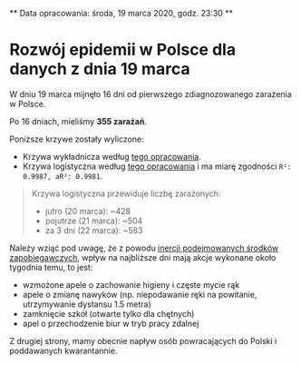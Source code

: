 ** Data opracowania: środa, 19 marca 2020, godz. 23:30 **

# Rozwój epidemii w Polsce dla danych z dnia 19 marca

W dniu 19 marca mijnęło 16 dni od pierwszego zdiagnozowanego zarażenia w Polsce.

Po 16 dniach, mieliśmy **355 zarażań**.

Poniższe krzywe zostały wyliczone:

- Krzywa wykładnicza według [tego opracowania](/#/naturalny-rozwoj-epidemii-w-polsce).
- Krzywa logistyczna według [tego opracowania](/#/krzywa-logistyczna) i ma miarę zgodności `R²: 0.9987, aR²: 0.9981`.

<div
    data-type="charts"
    data-chartuid="10s7YPSeDGF-KtJQTax6QP9iFQObFpQvzEe914h8pvW0"
    data-rangetable="A1:D20,G1:G20"
    data-range="B1:D20,G1:G20"
    data-charttype="Line"
    data-height="400px"
></div>

> Krzywa logistyczna przewiduje liczbę zarażonych:
>
> - jutro (20 marca): ~428
> - pojutrze (21 marca): ~504
> - za 3 dni (22 marca): ~583

Należy wziąć pod uwagę, że z powodu [inercji podejmowanych środków zapobiegawczych](/#/naturalny-rozwoj-epidemii-w-polsce), wpływ na najbliższe dni mają akcje wykonane około tygodnia temu, to jest:

- wzmożone apele o zachowanie higieny i częste mycie rąk
- apele o zmianę nawyków (np. niepodawanie ręki na powitanie, utrzymywanie dystansu 1.5 metra)
- zamknięcie szkół (otwarte tylko dla chętnych)
- apel o przechodzenie biur w tryb pracy zdalnej

Z drugiej strony, mamy obecnie napływ osób powracających do Polski i poddawanych kwarantannie.
